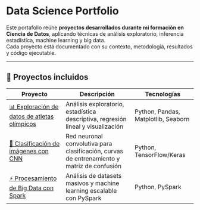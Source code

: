 # Data Science Portfolio

Este portafolio reúne **proyectos desarrollados durante mi formación en Ciencia de Datos**, aplicando técnicas de análisis exploratorio, inferencia estadística, machine learning y big data.  
Cada proyecto está documentado con su contexto, metodología, resultados y código ejecutable.

---

## 📂 Proyectos incluidos

| Proyecto | Descripción | Tecnologías |
|----------|-------------|-------------|
| [📊 Exploración de datos de atletas olímpicos](./modulo4-EDA-olimpicos) | Análisis exploratorio, estadística descriptiva, regresión lineal y visualización | Python, Pandas, Matplotlib, Seaborn |
| [🧠 Clasificación de imágenes con CNN](./modulo8-deep-learning-CNN) | Red neuronal convolutiva para clasificación, curvas de entrenamiento y matriz de confusión | Python, TensorFlow/Keras |
| [⚡ Procesamiento de Big Data con Spark](./modulo9-bigdata-spark) | Análisis de datasets masivos y machine learning escalable con PySpark | Python, PySpark |
